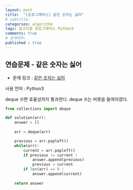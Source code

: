 ```yaml
---
layout: post
title:  "[프로그래머스] 같은 숫자는 싫어"
# subtitle: 
categories: algorithm
tags: 알고리즘 프로그래머스 Python3
comments: true
# 공개여부:
published : true
---
```


## 연습문제 - 같은 숫자는 싫어

* 문제 링크 : [같은 숫자는 싫어](https://programmers.co.kr/learn/courses/30/lessons/12906)

사용 언어 : Python3

deque 쓰면 효율성까지 통과한다. deque 쓰는 버릇을 들여야겠다.


```python
from collections import deque

def solution(arr):
    answer = []
    
    arr = deque(arr)

    previous = arr.popleft()
    while(arr):
        current = arr.popleft()
        if previous != current :
            answer.append(previous)
            previous = current
        if len(arr) == 0 :
            answer.append(current)
                
    return answer
```